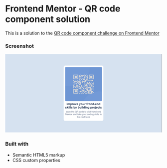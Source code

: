 # Frontend Mentor - QR code component solution

This is a solution to the [QR code component challenge on Frontend Mentor](https://www.frontendmentor.io/challenges/qr-code-component-iux_sIO_H)
### Screenshot

![](./screenshot.jpg)


### Built with

- Semantic HTML5 markup
- CSS custom properties